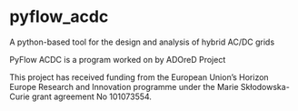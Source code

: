 # pyflow_acdc
A python-based tool for the design and analysis of hybrid AC/DC grids


PyFlow ACDC is a program worked on by ADOreD Project 

This project has received funding from the European Union’s  Horizon Europe 
Research and Innovation programme under the Marie Skłodowska-Curie grant 
agreement No 101073554.

